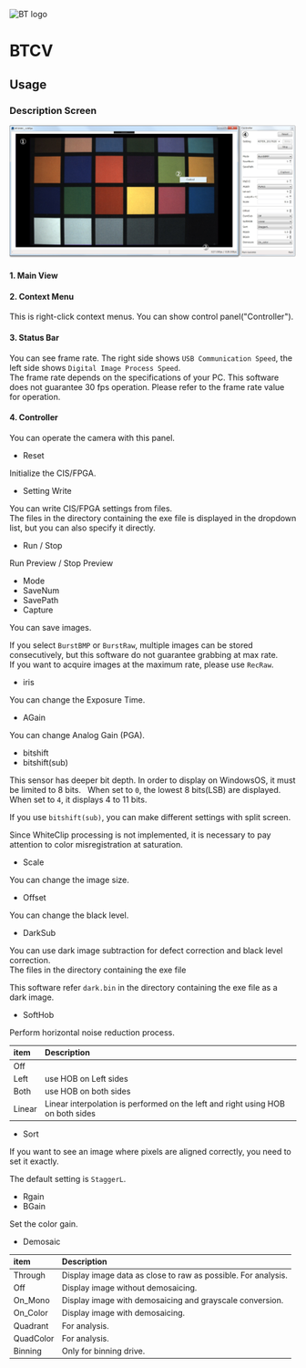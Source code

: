 ![BT logo](http://brookmantech.com/img/logo.png "logo")
# BTCV

## Usage

### Description Screen

![01](img/01.jpg "01")

#### 1. Main View

#### 2. Context Menu

This is right-click context menus. You can show control panel("Controller").

#### 3. Status Bar

You can see frame rate. The right side shows ``` USB Communication Speed ```, the left side shows ``` Digital Image Process Speed ```.  
The frame rate depends on the specifications of your PC. This software does not guarantee 30 fps operation. Please refer to the frame rate value for operation.

#### 4. Controller

You can operate the camera with this panel.

- Reset

Initialize the CIS/FPGA.

- Setting Write

You can write CIS/FPGA settings from files.  
The files in the directory containing the exe file is displayed in the dropdown list, but you can also specify it directly.

- Run / Stop

Run Preview / Stop Preview

- Mode  
- SaveNum  
- SavePath  
- Capture

You can save images.

If you select ```BurstBMP``` or ```BurstRaw```, multiple images can be stored consecutively, but this software do not guarantee 	grabbing at max rate.  
If you want to acquire images at the maximum rate, please use ```RecRaw```.

- iris

You can change the Exposure Time.

- AGain

You can change Analog Gain (PGA).

- bitshift
- bitshift(sub)

This sensor has deeper bit depth. In order to display on WindowsOS, it must be limited to 8 bits.  
When set to ``` 0 ```, the lowest 8 bits(LSB) are displayed.  
When set to ``` 4 ```, it displays 4 to 11 bits.

If you use ``` bitshift(sub) ```, you can make different settings with split screen.

Since WhiteClip processing is not implemented, it is necessary to pay attention to color misregistration at saturation.

- Scale

You can change the image size.

- Offset

You can change the black level.

- DarkSub

You can use dark image subtraction for defect correction and black level correction.  
The files in the directory containing the exe file

This software refer ```dark.bin``` in the directory containing the exe file as a dark image.

- SoftHob

Perform horizontal noise reduction process.

| item | Description |
| :--- | :--- |
| Off | |
| Left | use HOB on Left sides |
| Both | use HOB on both sides |
| Linear | Linear interpolation is performed on the left and right using HOB on both sides  |

- Sort

If you want to see an image where pixels are aligned correctly, you need to set it exactly.

The default setting is ```StaggerL```.

- Rgain
- BGain

Set the color gain.

- Demosaic

| item | Description |
| :--- | :--- |
| Through | Display image data as close to raw as possible. For analysis. |
| Off | Display image without demosaicing. |
| On_Mono | Display image with demosaicing and grayscale conversion. |
| On_Color | Display image with demosaicing. |
| Quadrant | For analysis. |
| QuadColor | For analysis. |
| Binning | Only for binning drive. |
